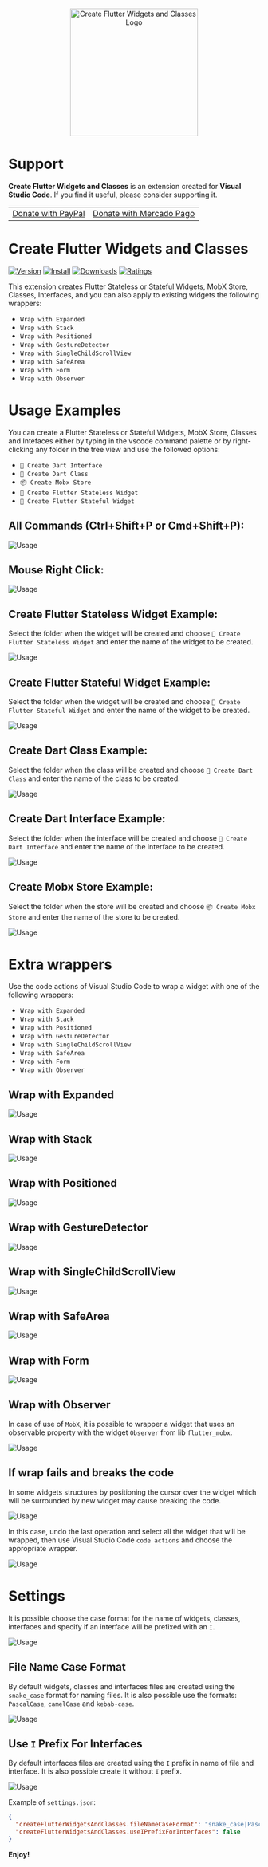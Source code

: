 <p align="center">
  <br />
  <a title="Learn more about Create Flutter Widgets and Classes" href="https://github.com/ricardoemerson/create-flutter-widgets-and-classes">
    <img src="https://raw.githubusercontent.com/ricardoemerson/create-flutter-widgets-and-classes/master/images/cover-logo.png" alt="Create Flutter Widgets and Classes Logo" width="256"  heigth="256"/>
    </a>
</p>

# Support

**Create Flutter Widgets and Classes** is an extension created for **Visual Studio Code**. If you find it useful, please consider supporting it.

<table align="center" width="60%" border="0">
  <tr>
    <td>
      <a title="PayPal" href="https://www.paypal.com/donate?hosted_button_id=X26H7L6AVMD96">
        Donate with PayPal
      </a>
    </td>
    <td>
      <a title="Mercado Pago" href="https://mpago.la/1LvP93a">
        Donate with Mercado Pago
      </a>
    </td>
  </tr>
</table>

# Create Flutter Widgets and Classes

[![Version](https://vsmarketplacebadge.apphb.com/version/ricardo-emerson.create-flutter-widgets-and-classes.svg)](https://marketplace.visualstudio.com/items?itemName=ricardo-emerson.create-flutter-widgets-and-classes)
[![Install](https://vsmarketplacebadge.apphb.com/installs/ricardo-emerson.create-flutter-widgets-and-classes.svg)](https://marketplace.visualstudio.com/items?itemName=ricardo-emerson.create-flutter-widgets-and-classes)
[![Downloads](https://vsmarketplacebadge.apphb.com/downloads/ricardo-emerson.create-flutter-widgets-and-classes.svg)](https://marketplace.visualstudio.com/items?itemName=ricardo-emerson.create-flutter-widgets-and-classes)
[![Ratings](https://vsmarketplacebadge.apphb.com/rating-short/ricardo-emerson.create-flutter-widgets-and-classes.svg)](https://marketplace.visualstudio.com/items?itemName=ricardo-emerson.create-flutter-widgets-and-classes&ssr=false#review-details)

This extension creates Flutter Stateless or Stateful Widgets, MobX Store, Classes, Interfaces, and you can also apply to existing widgets the following wrappers:

- `Wrap with Expanded`
- `Wrap with Stack`
- `Wrap with Positioned`
- `Wrap with GestureDetector`
- `Wrap with SingleChildScrollView`
- `Wrap with SafeArea`
- `Wrap with Form`
- `Wrap with Observer`

# Usage Examples

You can create a Flutter Stateless or Stateful Widgets, MobX Store, Classes and Intefaces either by typing in the vscode command palette or by right-clicking any folder in the tree view and use the followed options:

- `📄 Create Dart Interface`
- `📝 Create Dart Class`
- `📦 Create Mobx Store`
- `🔶 Create Flutter Stateless Widget`
- `🔷 Create Flutter Stateful Widget`

## All Commands (Ctrl+Shift+P or Cmd+Shift+P):

![Usage](images/show-all-commands.png)

## Mouse Right Click:

![Usage](images/usage-right-mouse-click.png)

## Create Flutter Stateless Widget Example:

Select the folder when the widget will be created and choose `🔶 Create Flutter Stateless Widget` and enter the name of the widget to be created.

![Usage](images/create-stateless-widget.gif)

## Create Flutter Stateful Widget Example:

Select the folder when the widget will be created and choose `🔷 Create Flutter Stateful Widget` and enter the name of the widget to be created.

![Usage](images/create-stateful-widget.gif)

## Create Dart Class Example:

Select the folder when the class will be created and choose `📝 Create Dart Class` and enter the name of the class to be created.

![Usage](images/create-class.gif)

## Create Dart Interface Example:

Select the folder when the interface will be created and choose `📄 Create Dart Interface` and enter the name of the interface to be created.

![Usage](images/create-interface.gif)

## Create Mobx Store Example:

Select the folder when the store will be created and choose `📦 Create Mobx Store` and enter the name of the store to be created.

![Usage](images/create-store.gif)

# Extra wrappers

Use the code actions of Visual Studio Code to wrap a widget with one of the following wrappers:

- `Wrap with Expanded`
- `Wrap with Stack`
- `Wrap with Positioned`
- `Wrap with GestureDetector`
- `Wrap with SingleChildScrollView`
- `Wrap with SafeArea`
- `Wrap with Form`
- `Wrap with Observer`

## Wrap with Expanded

![Usage](images/wrap-with-expanded.gif)

## Wrap with Stack

![Usage](images/wrap-with-stack.gif)

## Wrap with Positioned

![Usage](images/wrap-with-positioned.gif)

## Wrap with GestureDetector

![Usage](images/wrap-with-gesture-detector.gif)

## Wrap with SingleChildScrollView

![Usage](images/wrap-with-single-child-scroll-view.gif)

## Wrap with SafeArea

![Usage](images/wrap-with-safe-area.gif)

## Wrap with Form

![Usage](images/wrap-with-form.gif)

## Wrap with Observer

In case of use of `MobX`, it is possible to wrapper a widget that uses an observable property with the widget `Observer` from lib `flutter_mobx`.

![Usage](images/wrap-with-observer.gif)

## If wrap fails and breaks the code

In some widgets structures by positioning the cursor over the widget which will be surrounded by new widget may cause breaking the code.

![Usage](images/wrap-with-break.gif)

In this case, undo the last operation and select all the widget that will be wrapped, then use Visual Studio Code `code actions` and choose the appropriate wrapper.

![Usage](images/wrap-with-selecting.gif)

# Settings

It is possible choose the case format for the name of widgets, classes, interfaces and specify if an interface will be prefixed with an `I`.

![Usage](images/settings.gif)

## File Name Case Format

By default widgets, classes and interfaces files are created using the `snake_case` format for naming files. It is also possible use the formats: `PascalCase`, `camelCase` and `kebab-case`.

![Usage](images/file-name-case-format.gif)

## Use `I` Prefix For Interfaces

By default interfaces files are created using the `I` prefix in name of file and interface. It is also possible create it without `I` prefix.

![Usage](images/create-interface.gif)

Example of `settings.json`:

```json
{
  "createFlutterWidgetsAndClasses.fileNameCaseFormat": "snake_case|PascalCase|camelCase|kebab-case",
  "createFlutterWidgetsAndClasses.useIPrefixForInterfaces": false
}
```

**Enjoy!**
